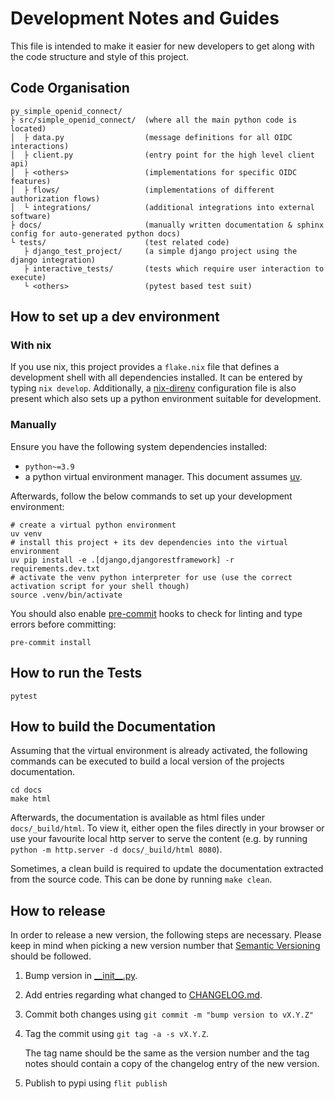 # Development Notes and Guides

This file is intended to make it easier for new developers to get along with the code structure
and style of this project.

## Code Organisation

```text
py_simple_openid_connect/
├ src/simple_openid_connect/  (where all the main python code is located)
│  ├ data.py                  (message definitions for all OIDC interactions)
│  ├ client.py                (entry point for the high level client api)
│  ├ <others>                 (implementations for specific OIDC features)
│  ├ flows/                   (implementations of different authorization flows)
│  └ integrations/            (additional integrations into external software)
├ docs/                       (manually written documentation & sphinx config for auto-generated python docs)
└ tests/                      (test related code)
   ├ django_test_project/     (a simple django project using the django integration)
   ├ interactive_tests/       (tests which require user interaction to execute)
   └ <others>                 (pytest based test suit)
```

## How to set up a dev environment

### With nix

If you use nix, this project provides a `flake.nix` file that defines a development shell with all dependencies installed.
It can be entered by typing `nix develop`.
Additionally, a [nix-direnv](https://github.com/nix-community/nix-direnv) configuration file is also present which also sets up a python environment suitable for development.

### Manually

Ensure you have the following system dependencies installed:
- `python~=3.9`
- a python virtual environment manager. This document assumes [uv](https://github.com/astral-sh/uv).

Afterwards, follow the below commands to set up your development environment:

```shell
# create a virtual python environment
uv venv
# install this project + its dev dependencies into the virtual environment
uv pip install -e .[django,djangorestframework] -r requirements.dev.txt
# activate the venv python interpreter for use (use the correct activation script for your shell though)
source .venv/bin/activate
```

You should also enable [pre-commit](https://pre-commit.com/) hooks to check for linting and type errors before committing:

```shell
pre-commit install
```

## How to run the Tests

```shell
pytest
```

## How to build the Documentation

Assuming that the virtual environment is already activated, the following commands can be executed to build a local
version of the projects documentation.

```shell
cd docs
make html
```

Afterwards, the documentation is available as html files under `docs/_build/html`.
To view it, either open the files directly in your browser or use your favourite local http server to serve the content
(e.g. by running `python -m http.server -d docs/_build/html 8080`).

Sometimes, a clean build is required to update the documentation extracted from the source code.
This can be done by running `make clean`.

## How to release

In order to release a new version, the following steps are necessary.
Please keep in mind when picking a new version number that [Semantic Versioning](https://semver.org/) should be followed.

1. Bump version in [\_\_init\_\_.py](./src/simple_openid_connect/__init__.py).
2. Add entries regarding what changed to [CHANGELOG.md](./CHANGELOG.md).
3. Commit both changes using `git commit -m "bump version to vX.Y.Z"`
4. Tag the commit using `git tag -a -s vX.Y.Z`.

   The tag name should be the same as the version number and the tag notes should contain a copy of the changelog entry of the new version.
5. Publish to pypi using `flit publish`
